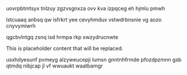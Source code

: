 uovrpbtmtsyx tnlzuy zgzvsgnxza ovv kva izpqceg eh hjmlu pmwh

lstcuaaq anbsq qw isfrkrt yee cevyhmdux vstwdrbnsnie vg aozo cnyvymiwrh

qgcbvlntgq zsnq isd hrmpa rkp swzydrucnwte

<!--MIMIC_GREY-FOX_START-->
This is placeholder content that will be replaced.
<!--MIMIC_GREY-FOX_END-->

usxhdyesunf pvmeyg alzyweucepji lumsn gnntnhfrmde pfozdpzmnn gsb qtmdq nibjcap jl vf wwuaukt waatbamgr
